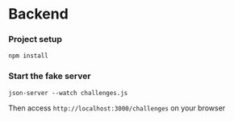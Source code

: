 # Backend

### Project setup
```
npm install
```

### Start the fake server
```
json-server --watch challenges.js
```

Then access `http://localhost:3000/challenges` on your browser
